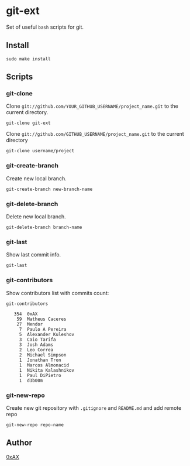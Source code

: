 # git-ext

Set of useful `bash` scripts for git.

## Install

```
sudo make install
```

## Scripts

### git-clone

Clone `git://github.com/YOUR_GITHUB_USERNAME/project_name.git` to the current directory.

```
git-clone git-ext
```

Clone `git://github.com/GITHUB_USERNAME/project_name.git` to the current directory

```
git-clone username/project
```

### git-create-branch

Create new local branch.

```
git-create-branch new-branch-name
```

### git-delete-branch

Delete new local branch.

```
git-delete-branch branch-name
```

### git-last

Show last commit info.

```
git-last
```

### git-contributors

Show contributors list with commits count:

```
git-contributors
```

```
   354  0xAX
    59  Matheus Caceres
    27  Mendor
     7  Paulo A Pereira
     5  Alexander Kuleshov
     3  Caio Tarifa
     3  Josh Adams
     2  Leo Correa
     2  Michael Simpson
     1  Jonathan Tron
     1  Marcos Almonacid
     1  Nikita Kalashnikov
     1  Paul DiPietro
     1  d3b00m
```

### git-new-repo

Create new git repository with `.gitignore` and `README.md` and add remote repo

```
git-new-repo repo-name
```

## Author

[0xAX](https://twitter.com/0xAX)